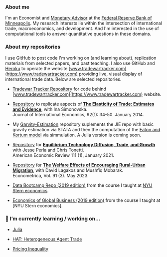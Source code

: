 ### About me

I'm an Economist and [Monetary Advisor](https://www.minneapolisfed.org/people/michael-waugh) at the [Federal Reserve Bank of Minneapolis](https://www.minneapolisfed.org). My research interests lie within the intersection of international trade, macroeconomics, and development. And I'm interested in the use of computational tools to answer quantitative questions in these domains.  

### About my repositories

I use GitHub to post code I'm working on (and learning about), replication materials from selected papers, and past teaching. I also use GitHub and [Heroku](https://www.heroku.com) to operate the website [www.tradewartracker.com](https://www.tradewartracker.com) providing live, visual display of international trade data. Below are selected repositories.

- [Tradewar Tracker Repository](https://github.com/tradewartracker) for code behind [www.tradewartracker.com](https://www.tradewartracker.com) website.

- [Repository](https://github.com/mwaugh0328/JIE-SW-2014) to replicate aspects of [**The Elasticity of Trade: Estimates and Evidence**](http://www.waugheconomics.com/uploads/2/2/5/6/22563786/estimate_theta_paper.pdf), with Ina Simonovska.<br> Journal of International Economics, 92(1): 34-50. January 2014.

- My [Garvity-Estimation](https://github.com/mwaugh0328/Gravity-Estimation) repository suplements the JIE repo with basic gravity estimation via STATA and then the computation of the [Eaton and Kortum model](https://onlinelibrary.wiley.com/doi/abs/10.1111/1468-0262.00352) via simmulation. A Julia version is coming soon. 

- [Repository](https://github.com/mwaugh0328/PerlaTonettiWaugh.jl) for [**Equilibrium Technology Diffusion, Trade, and Growth**](https://www.waugheconomics.com/uploads/2/2/5/6/22563786/ptw.pdf) with Jesse Perla and Chris Tonetti.<br> American Economic Review 111 (1), January 2021.

- [Repository](https://github.com/mwaugh0328/welfare-rural-urban-migration) for [**The Welfare Effects of Encouraging Rural-Urban Migration**](https://www.waugheconomics.com/uploads/2/2/5/6/22563786/lmw.pdf), with David Lagakos and Mushfiq Mobarak.<br> Econometrica, Vol. 91 (3). May 2023.

- [Data Bootcamp Repo (2019 edition)](https://github.com/mwaugh0328/data_bootcamp_spring_2019) from the course I taught at [NYU Stern economics](https://github.com/nyusterndatabootcamp).

- [Economics of Global Business (2019 edition)](https://github.com/mwaugh0328/egb) from the course I taught at [NYU Stern economics].

### 🔭 I’m currently learning / working on... 

- [Julia](https://github.com/JuliaLang)

- [HAT: Heterogeneous Agent Trade](https://github.com/mwaugh0328/heterogeneous-agent-trade) 

- [Pricing Inequality](https://www.waugheconomics.com/uploads/2/2/5/6/22563786/p-iq-talk.pdf)

<!--
**mwaugh0328/mwaugh0328** is a ✨ _special_ ✨ repository because its `README.md` (this file) appears on your GitHub profile.

Here are some ideas to get you started:

- 🔭 I’m currently working on ...
-
- 👯 I’m looking to collaborate on ...
- 🤔 I’m looking for help with ...
- 💬 Ask me about ...
- 📫 How to reach me: ...
- 😄 Pronouns: ...
- ⚡ Fun fact: ...
-->
